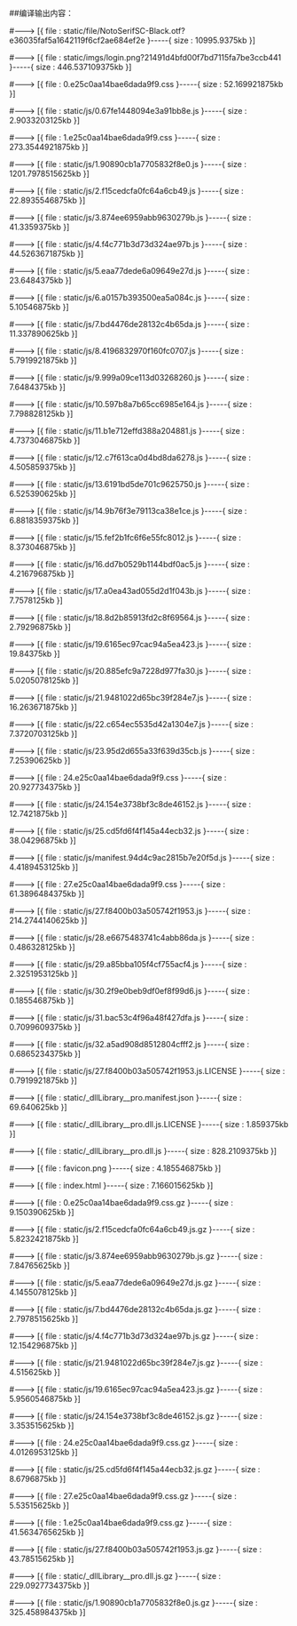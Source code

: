 ##编译输出内容：

#--->  [{ file  :  static/file/NotoSerifSC-Black.otf?e36035faf5a1642119f6cf2ae684ef2e  }-----{ size  :  10995.9375kb }]

#--->  [{ file  :  static/imgs/login.png?21491d4bfd00f7bd7115fa7be3ccb441  }-----{ size  :  446.537109375kb }]

#--->  [{ file  :  0.e25c0aa14bae6dada9f9.css  }-----{ size  :  52.169921875kb }]

#--->  [{ file  :  static/js/0.67fe1448094e3a91bb8e.js  }-----{ size  :  2.9033203125kb }]

#--->  [{ file  :  1.e25c0aa14bae6dada9f9.css  }-----{ size  :  273.3544921875kb }]

#--->  [{ file  :  static/js/1.90890cb1a7705832f8e0.js  }-----{ size  :  1201.7978515625kb }]

#--->  [{ file  :  static/js/2.f15cedcfa0fc64a6cb49.js  }-----{ size  :  22.8935546875kb }]

#--->  [{ file  :  static/js/3.874ee6959abb9630279b.js  }-----{ size  :  41.3359375kb }]

#--->  [{ file  :  static/js/4.f4c771b3d73d324ae97b.js  }-----{ size  :  44.5263671875kb }]

#--->  [{ file  :  static/js/5.eaa77dede6a09649e27d.js  }-----{ size  :  23.6484375kb }]

#--->  [{ file  :  static/js/6.a0157b393500ea5a084c.js  }-----{ size  :  5.10546875kb }]

#--->  [{ file  :  static/js/7.bd4476de28132c4b65da.js  }-----{ size  :  11.337890625kb }]

#--->  [{ file  :  static/js/8.4196832970f160fc0707.js  }-----{ size  :  5.7919921875kb }]

#--->  [{ file  :  static/js/9.999a09ce113d03268260.js  }-----{ size  :  7.6484375kb }]

#--->  [{ file  :  static/js/10.597b8a7b65cc6985e164.js  }-----{ size  :  7.798828125kb }]

#--->  [{ file  :  static/js/11.b1e712effd388a204881.js  }-----{ size  :  4.7373046875kb }]

#--->  [{ file  :  static/js/12.c7f613ca0d4bd8da6278.js  }-----{ size  :  4.505859375kb }]

#--->  [{ file  :  static/js/13.6191bd5de701c9625750.js  }-----{ size  :  6.525390625kb }]

#--->  [{ file  :  static/js/14.9b76f3e79113ca38e1ce.js  }-----{ size  :  6.8818359375kb }]

#--->  [{ file  :  static/js/15.fef2b1fc6f6e55fc8012.js  }-----{ size  :  8.373046875kb }]

#--->  [{ file  :  static/js/16.dd7b0529b1144bdf0ac5.js  }-----{ size  :  4.216796875kb }]

#--->  [{ file  :  static/js/17.a0ea43ad055d2d1f043b.js  }-----{ size  :  7.7578125kb }]

#--->  [{ file  :  static/js/18.8d2b85913fd2c8f69564.js  }-----{ size  :  2.79296875kb }]

#--->  [{ file  :  static/js/19.6165ec97cac94a5ea423.js  }-----{ size  :  19.84375kb }]

#--->  [{ file  :  static/js/20.885efc9a7228d977fa30.js  }-----{ size  :  5.0205078125kb }]

#--->  [{ file  :  static/js/21.9481022d65bc39f284e7.js  }-----{ size  :  16.263671875kb }]

#--->  [{ file  :  static/js/22.c654ec5535d42a1304e7.js  }-----{ size  :  7.3720703125kb }]

#--->  [{ file  :  static/js/23.95d2d655a33f639d35cb.js  }-----{ size  :  7.25390625kb }]

#--->  [{ file  :  24.e25c0aa14bae6dada9f9.css  }-----{ size  :  20.927734375kb }]

#--->  [{ file  :  static/js/24.154e3738bf3c8de46152.js  }-----{ size  :  12.7421875kb }]

#--->  [{ file  :  static/js/25.cd5fd6f4f145a44ecb32.js  }-----{ size  :  38.04296875kb }]

#--->  [{ file  :  static/js/manifest.94d4c9ac2815b7e20f5d.js  }-----{ size  :  4.4189453125kb }]

#--->  [{ file  :  27.e25c0aa14bae6dada9f9.css  }-----{ size  :  61.3896484375kb }]

#--->  [{ file  :  static/js/27.f8400b03a505742f1953.js  }-----{ size  :  214.2744140625kb }]

#--->  [{ file  :  static/js/28.e6675483741c4abb86da.js  }-----{ size  :  0.486328125kb }]

#--->  [{ file  :  static/js/29.a85bba105f4cf755acf4.js  }-----{ size  :  2.3251953125kb }]

#--->  [{ file  :  static/js/30.2f9e0beb9df0ef8f99d6.js  }-----{ size  :  0.185546875kb }]

#--->  [{ file  :  static/js/31.bac53c4f96a48f427dfa.js  }-----{ size  :  0.7099609375kb }]

#--->  [{ file  :  static/js/32.a5ad908d8512804cfff2.js  }-----{ size  :  0.6865234375kb }]

#--->  [{ file  :  static/js/27.f8400b03a505742f1953.js.LICENSE  }-----{ size  :  0.7919921875kb }]

#--->  [{ file  :  static/_dllLibrary__pro.manifest.json  }-----{ size  :  69.640625kb }]

#--->  [{ file  :  static/_dllLibrary__pro.dll.js.LICENSE  }-----{ size  :  1.859375kb }]

#--->  [{ file  :  static/_dllLibrary__pro.dll.js  }-----{ size  :  828.2109375kb }]

#--->  [{ file  :  favicon.png  }-----{ size  :  4.185546875kb }]

#--->  [{ file  :  index.html  }-----{ size  :  7.166015625kb }]

#--->  [{ file  :  0.e25c0aa14bae6dada9f9.css.gz  }-----{ size  :  9.150390625kb }]

#--->  [{ file  :  static/js/2.f15cedcfa0fc64a6cb49.js.gz  }-----{ size  :  5.8232421875kb }]

#--->  [{ file  :  static/js/3.874ee6959abb9630279b.js.gz  }-----{ size  :  7.84765625kb }]

#--->  [{ file  :  static/js/5.eaa77dede6a09649e27d.js.gz  }-----{ size  :  4.1455078125kb }]

#--->  [{ file  :  static/js/7.bd4476de28132c4b65da.js.gz  }-----{ size  :  2.7978515625kb }]

#--->  [{ file  :  static/js/4.f4c771b3d73d324ae97b.js.gz  }-----{ size  :  12.154296875kb }]

#--->  [{ file  :  static/js/21.9481022d65bc39f284e7.js.gz  }-----{ size  :  4.515625kb }]

#--->  [{ file  :  static/js/19.6165ec97cac94a5ea423.js.gz  }-----{ size  :  5.9560546875kb }]

#--->  [{ file  :  static/js/24.154e3738bf3c8de46152.js.gz  }-----{ size  :  3.353515625kb }]

#--->  [{ file  :  24.e25c0aa14bae6dada9f9.css.gz  }-----{ size  :  4.0126953125kb }]

#--->  [{ file  :  static/js/25.cd5fd6f4f145a44ecb32.js.gz  }-----{ size  :  8.6796875kb }]

#--->  [{ file  :  27.e25c0aa14bae6dada9f9.css.gz  }-----{ size  :  5.53515625kb }]

#--->  [{ file  :  1.e25c0aa14bae6dada9f9.css.gz  }-----{ size  :  41.5634765625kb }]

#--->  [{ file  :  static/js/27.f8400b03a505742f1953.js.gz  }-----{ size  :  43.78515625kb }]

#--->  [{ file  :  static/_dllLibrary__pro.dll.js.gz  }-----{ size  :  229.0927734375kb }]

#--->  [{ file  :  static/js/1.90890cb1a7705832f8e0.js.gz  }-----{ size  :  325.458984375kb }]

